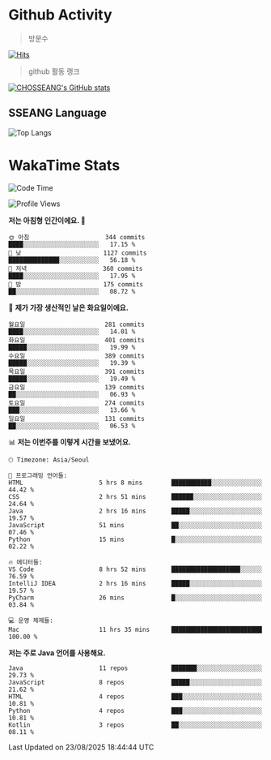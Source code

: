 <!--
**CHOSSEANG/CHOSSEANG** is a ✨ _special_ ✨ repository because its `README.md` (this file) appears on your GitHub profile.

Here are some ideas to get you started:

- 🔭 I’m currently working on ...
- 🌱 I’m currently learning ...
- 👯 I’m looking to collaborate on ...
- 🤔 I’m looking for help with ...
- 💬 Ask me about ...
- 📫 How to reach me: ...
- 😄 Pronouns: ...
- ⚡ Fun fact: ...
-->

# Github Activity
> 방문수

[![Hits](https://hits.seeyoufarm.com/api/count/incr/badge.svg?url=https%3A%2F%2Fgithub.com%2FCHOSSEANG&count_bg=%238AED3E&title_bg=%23495358&icon=electron.svg&icon_color=%23E7E7E7&title=CHOSSEANG&edge_flat=false)](https://hits.seeyoufarm.com)
> github 활동 랭크

[![CHOSSEANG's GitHub stats](https://github-readme-stats.vercel.app/api?username=CHOSSEANG)](https://github.com/CHOSSEANG/github-readme-stats)

## SSEANG Language
![Top Langs](https://github-readme-stats.vercel.app/api/top-langs/?username=CHOSSEANG&layout=compact)

# WakaTime Stats

<!--START_SECTION:waka-->
![Code Time](http://img.shields.io/badge/Code%20Time-807%20hrs%2023%20mins-blue)

![Profile Views](http://img.shields.io/badge/Profile%20Views-0-blue)

**저는 아침형 인간이에요. 🐤** 

```text
🌞 아침                     344 commits         ████░░░░░░░░░░░░░░░░░░░░░   17.15 % 
🌆 낮　                     1127 commits        ██████████████░░░░░░░░░░░   56.18 % 
🌃 저녁                     360 commits         ████░░░░░░░░░░░░░░░░░░░░░   17.95 % 
🌙 밤　                     175 commits         ██░░░░░░░░░░░░░░░░░░░░░░░   08.72 % 
```
📅 **제가 가장 생산적인 날은 화요일이에요.** 

```text
월요일                      281 commits         ████░░░░░░░░░░░░░░░░░░░░░   14.01 % 
화요일                      401 commits         █████░░░░░░░░░░░░░░░░░░░░   19.99 % 
수요일                      389 commits         █████░░░░░░░░░░░░░░░░░░░░   19.39 % 
목요일                      391 commits         █████░░░░░░░░░░░░░░░░░░░░   19.49 % 
금요일                      139 commits         ██░░░░░░░░░░░░░░░░░░░░░░░   06.93 % 
토요일                      274 commits         ███░░░░░░░░░░░░░░░░░░░░░░   13.66 % 
일요일                      131 commits         ██░░░░░░░░░░░░░░░░░░░░░░░   06.53 % 
```


📊 **저는 이번주를 이렇게 시간을 보냈어요.** 

```text
🕑︎ Timezone: Asia/Seoul

💬 프로그래밍 언어들: 
HTML                     5 hrs 8 mins        ███████████░░░░░░░░░░░░░░   44.42 % 
CSS                      2 hrs 51 mins       ██████░░░░░░░░░░░░░░░░░░░   24.64 % 
Java                     2 hrs 16 mins       █████░░░░░░░░░░░░░░░░░░░░   19.57 % 
JavaScript               51 mins             ██░░░░░░░░░░░░░░░░░░░░░░░   07.46 % 
Python                   15 mins             █░░░░░░░░░░░░░░░░░░░░░░░░   02.22 % 

🔥 에디터들: 
VS Code                  8 hrs 52 mins       ███████████████████░░░░░░   76.59 % 
IntelliJ IDEA            2 hrs 16 mins       █████░░░░░░░░░░░░░░░░░░░░   19.57 % 
PyCharm                  26 mins             █░░░░░░░░░░░░░░░░░░░░░░░░   03.84 % 

💻 운영 체제들: 
Mac                      11 hrs 35 mins      █████████████████████████   100.00 % 
```

**저는 주로 Java 언어를 사용해요.** 

```text
Java                     11 repos            ███████░░░░░░░░░░░░░░░░░░   29.73 % 
JavaScript               8 repos             █████░░░░░░░░░░░░░░░░░░░░   21.62 % 
HTML                     4 repos             ███░░░░░░░░░░░░░░░░░░░░░░   10.81 % 
Python                   4 repos             ███░░░░░░░░░░░░░░░░░░░░░░   10.81 % 
Kotlin                   3 repos             ██░░░░░░░░░░░░░░░░░░░░░░░   08.11 % 
```




 Last Updated on 23/08/2025 18:44:44 UTC
<!--END_SECTION:waka-->
